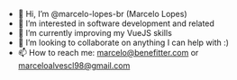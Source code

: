 - 👋 Hi, I’m @marcelo-lopes-br (Marcelo Lopes)
- 👀 I’m interested in software development and related
- 🌱 I’m currently improving my VueJS skills
- 💞️ I’m looking to collaborate on anything I can help with :)
- 📫 How to reach me: marcelo@benefitter.com or marceloalvescl98@gmail.com

<!---
marcelo-lopes-br/marcelo-lopes-br is a ✨ special ✨ repository because its `README.md` (this file) appears on your GitHub profile.
You can click the Preview link to take a look at your changes.
--->
